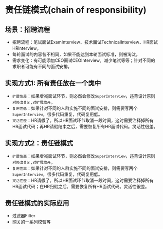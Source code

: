 # 责任链模式(chain of responsibility)

## 场景：招聘流程

- 招聘流程：笔试面试ExamInterview、技术面试TechnicalInterview、HR面试HRInterview。
- 每轮面试的内容各不相同，如果不能达到本轮面试标准，则被淘汰。
- 需求变化：有可能添加CEO面试CEOInterview，减少笔试等等；针对不同的求职者可能有不同的面试安排。

## 实现方式1: 所有责任放在一个类中

- `扩展性差`：如果增减面试环节，则必然会修改`SuperInterview`，违背设计原则`对修改关闭,对扩展放开`。
- `复用性低`：如果针对不同的人群实施不同的面试安排，则需要写两个`SuperInterview`，很多代码重复，代码复用低。
- `灵活性差`：HR请假了，所以HR面试环节取消一段时间，这时需要注释掉所有HR面试代码；再HR请假结束之后，需要恢复所有HR面试代码。灵活性很差。

## 实现方式2：责任链模式

- `扩展性高`：如果增减面试环节，则必然会修改`SuperInterview`，违背设计原则`对修改关闭,对扩展放开`。
- `复用性高`：如果针对不同的人群实施不同的面试安排，则需要写两个`SuperInterview`，很多代码重复，代码复用低。
- `灵活性差`：HR请假了，所以HR面试环节取消一段时间，这时需要注释掉所有HR面试代码；在HR归假之后，需要恢复所有HR面试代码。灵活性很差。

## 责任链模式的实际应用

- 过滤器Filter
- 网关的一系列校验等



